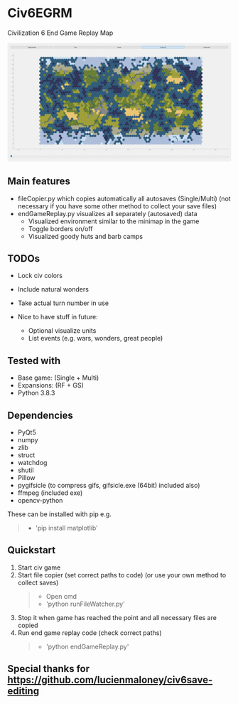 # Civ6EGRM
Civilization 6 End Game Replay Map

![](endGameReplayMapQt.gif)

## Main features
- fileCopier.py which copies automatically all autosaves (Single/Multi) (not necessary if you have some other method to collect your save files)
- endGameReplay.py visualizes all separately (autosaved) data
  - Visualized environment similar to the minimap in the game
  - Toggle borders on/off
  - Visualized goody huts and barb camps
  
## TODOs
- Lock civ colors
- Include natural wonders
- Take actual turn number in use

- Nice to have stuff in future:
  - Optional visualize units
  - List events (e.g. wars, wonders, great people)

## Tested with
- Base game: (Single + Multi)
- Expansions: (RF + GS)
- Python 3.8.3

## Dependencies
- PyQt5
- numpy
- zlib
- struct
- watchdog
- shutil
- Pillow
- pygifsicle (to compress gifs, gifsicle.exe (64bit) included also)
- ffmpeg (included exe)
- opencv-python

These can be installed with pip e.g. 
> - 'pip install matplotlib'

## Quickstart
1) Start civ game
1) Start file copier (set correct paths to code) (or use your own method to collect saves)
    > - Open cmd
    > - 'python runFileWatcher.py'
1) Stop it when game has reached the point and all necessary files are copied
1) Run end game replay code (check correct paths)
    > - 'python endGameReplay.py'

## Special thanks for https://github.com/lucienmaloney/civ6save-editing

